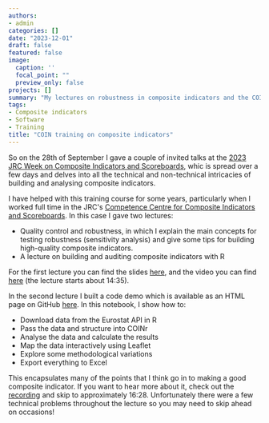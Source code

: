 ```yaml
---
authors:
- admin
categories: []
date: "2023-12-01"
draft: false
featured: false
image:
  caption: ''
  focal_point: ""
  preview_only: false
projects: []
summary: "My lectures on robustness in composite indicators and the COINr package."
tags:
- Composite indicators
- Software
- Training
title: "COIN training on composite indicators"
---
```


So on the 28th of September I gave a couple of invited talks at the [2023 JRC Week on Composite Indicators and Scoreboards](https://knowledge4policy.ec.europa.eu/composite-indicators/2023-jrc-week-composite-indicators-scoreboards_en), whic is spread over a few days and delves into all the technical and non-technical intricacies of building and analysing composite indicators.

I have helped with this training course for some years, particularly when I worked full time in the JRC's [Competence Centre for Composite Indicators and Scoreboards](https://knowledge4policy.ec.europa.eu/composite-indicators_en). In this case I gave two lectures:

- Quality control and robustness, in which I explain the main concepts for testing robustness (sensitivity analysis) and give some tips for building high-quality composite indicators.
- A lecture on building and auditing composite indicators with R

For the first lecture you can find the slides [here](https://knowledge4policy.ec.europa.eu/file/coin-week-2023-step-8-quality-control-robustness_en), and the video you can find [here](https://webcast.ec.europa.eu/2023-jrc-week-on-composite-indicators-and-scoreboards-2023-09-28) (the lecture starts about 14:35).

In the second lecture I built a code demo which is available as an HTML page on GitHub [here](https://bluefoxr.github.io/COINr-Demo-2023/COINr_demo.html). In this notebook, I show how to:

- Download data from the Eurostat API in R
- Pass the data and structure into COINr
- Analyse the data and calculate the results
- Map the data interactively using Leaflet
- Explore some methodological variations
- Export everything to Excel

This encapsulates many of the points that I think go in to making a good composite indicator. If you want to hear more about it, check out the [recording](https://webcast.ec.europa.eu/2023-jrc-week-on-composite-indicators-and-scoreboards-2023-09-28) and skip to approximately 16:28. Unfortunately there were a few technical problems throughout the lecture so you may need to skip ahead on occasions!
